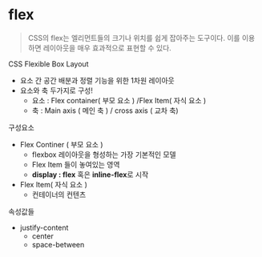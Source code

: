 # flex

> CSS의 flex는 엘리먼트들의 크기나 위치를 쉽게 잡아주는 도구이다.  이를 이용하면 레이아웃을 매우 효과적으로 표현할 수 있다.

CSS Flexible Box Layout

- 요소 간 공간 배분과 정렬 기능을 위한 1차원 레이아웃
- 요소와 축 두가지로 구성!
  - 요소 : Flex container( 부모 요소 ) /Flex Item( 자식 요소 )
  - 축 : Main axis ( 메인 축 ) / cross axis ( 교차 축)



구성요소

- Flex Continer ( 부모 요소 )
  - flexbox 레이아웃을 형성하는 가장 기본적인 모델
  - Flex Item 들이 놓여있는 영역
  - **display : flex** 혹은 **inline-flex**로 시작
- Flex Item( 자식 요소 )
  - 컨테이너의 컨텐츠



속성값들

- justify-content
  - center
  - space-between




